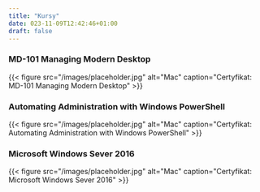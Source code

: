 ```yaml
---
title: "Kursy"
date: 023-11-09T12:42:46+01:00
draft: false
---
```


### MD-101 Managing Modern Desktop

{{< figure src="/images/placeholder.jpg" alt="Mac" caption="Certyfikat: MD-101 Managing Modern Desktop" >}}

### Automating Administration with Windows PowerShell

{{< figure src="/images/placeholder.jpg" alt="Mac" caption="Certyfikat: Automating Administration with Windows PowerShell" >}}

### Microsoft Windows Sever 2016

{{< figure src="/images/placeholder.jpg" alt="Mac" caption="Certyfikat: Microsoft Windows Sever 2016" >}}